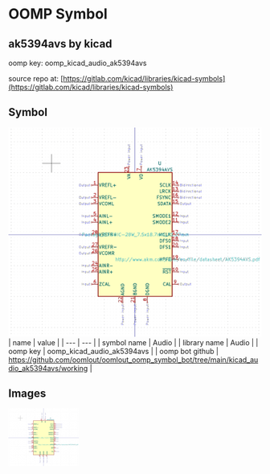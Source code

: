 # OOMP Symbol  
## ak5394avs  by kicad  
  
oomp key: oomp_kicad_audio_ak5394avs  
  
source repo at: [https://gitlab.com/kicad/libraries/kicad-symbols](https://gitlab.com/kicad/libraries/kicad-symbols)  
## Symbol  
  
[![working.png](working_600.png)](working.png)  
| name | value | 
| --- | --- | 
| symbol name | Audio | 
| library name | Audio | 
| oomp key | oomp_kicad_audio_ak5394avs | 
| oomp bot github | https://github.com/oomlout/oomlout_oomp_symbol_bot/tree/main/kicad_audio_ak5394avs/working | 
## Images  
  
[![working.png](working_140.png)](working.png)  
